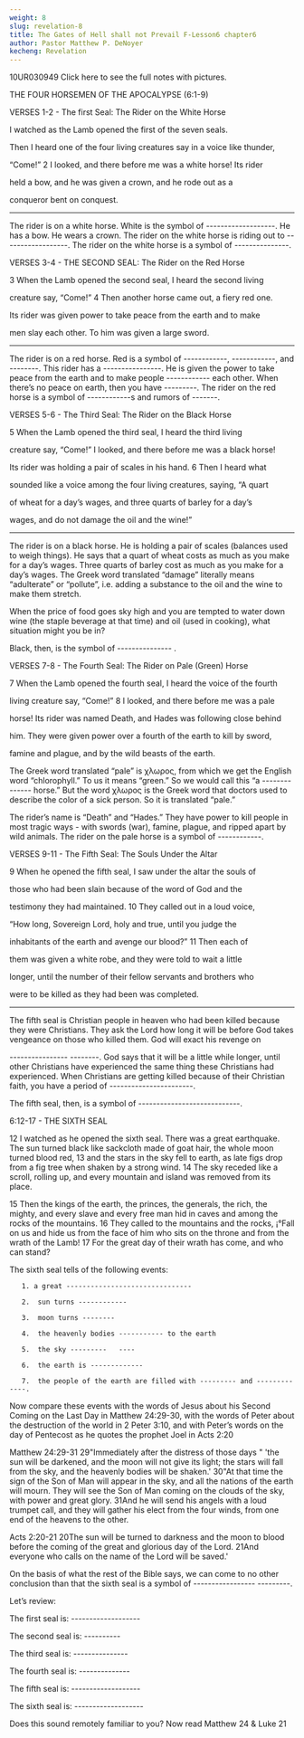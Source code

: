 ```yaml
---
weight: 8
slug: revelation-8
title: The Gates of Hell shall not Prevail F-Lesson6 chapter6
author: Pastor Matthew P. DeNoyer
kecheng: Revelation
---
```



10UR030949  Click here to see the full notes with pictures.  



THE FOUR HORSEMEN OF THE APOCALYPSE (6:1-9)



VERSES 1-2 - The first Seal: The Rider on the White Horse



I watched as the Lamb opened the first of the seven seals.







Then I heard one of the four living creatures say in a voice like thunder,

“Come!”  2 I looked, and there before me was a white horse! Its rider

held a bow, and he was given a crown, and he rode out as a

conqueror bent on conquest.







*******          

The rider is on a white horse.  White is the symbol of -------------------.  He has a bow.  He wears a crown.  The rider on the white horse is riding out to ------------------.  The rider on the white horse is a symbol of ---------------.



VERSES 3-4 - THE SECOND SEAL: The Rider on the Red Horse



3 When the Lamb opened the second seal, I heard the second living           

creature say, “Come!”  4 Then another horse came out, a fiery red one.

Its rider was given power to take peace from the earth and to make

men slay each other. To him was given a large sword.

 ******

The rider is on a red horse.  Red is a symbol of ------------,  ------------, and --------.  This rider has a ----------------.  He is given the power to take peace from the earth and to make people ------------  each other. When there’s no peace on earth, then you have ---------.  The rider on the red horse is a symbol of ------------s and rumors of -------.  





VERSES 5-6 - The Third Seal: The Rider on the Black Horse

5 When the Lamb opened the third seal, I heard the third living             

creature say, “Come!” I looked, and there before me was a black horse!

Its rider was holding a pair of scales in his hand.  6 Then I heard what

sounded like a voice among the four living creatures, saying, “A quart

of wheat for a day’s wages, and three quarts of barley for a day’s

wages, and do not damage the oil and the wine!”



******



The rider is on a black horse.  He is holding a pair of scales (balances used to weigh things).  He says that a quart of wheat costs as much as you make for a day’s wages.  Three quarts of barley cost as much as you make for a day’s wages.  The Greek word translated “damage” literally means “adulterate” or “pollute”, i.e. adding a substance to the oil and the wine to make them stretch.



When the price of food goes sky high and you are tempted to water down wine (the staple beverage at that time) and oil (used in cooking), what situation might you be in?



Black, then, is the symbol of --------------- .





VERSES 7-8 - The Fourth Seal: The Rider on Pale (Green) Horse

7 When the Lamb opened the fourth seal, I heard the voice of the fourth

living creature say, “Come!”  8 I looked, and there before me was a pale

horse! Its rider was named Death, and Hades was following close behind

him. They were given power over a fourth of the earth to kill by sword,

famine and plague, and by the wild beasts of the earth.



The Greek word translated “pale” is χλωρος, from which we get the English word “chlorophyll.”  To us it means “green.”  So we would call this “a -------------- horse.”  But the word χλωρος is the Greek word that doctors used to describe the color of a sick person.  So it is translated “pale.”



The rider’s name is “Death” and “Hades.”  They have power to kill people in most tragic ways - with swords (war), famine, plague, and ripped apart by wild animals.  The rider on the pale horse is a symbol of ------------.



 VERSES 9-11 - The Fifth Seal: The Souls Under the Altar

9 When he opened the fifth seal, I saw under the altar the souls of

those who had been slain because of the word of God and the

testimony they had maintained.  10 They called out in a loud voice,

“How long, Sovereign Lord, holy and true, until you judge the

inhabitants of the earth and avenge our blood?”  11 Then each of

them was given a white robe, and they were told to wait a little

longer, until the number of their fellow servants and brothers who

were to be killed as they had been was completed.



 *****               

The fifth seal is Christian people in heaven who had been killed because they were Christians.  They ask the Lord how long it will be before God takes vengeance on those who killed them.  God will exact his revenge on

----------------   --------.  God says that it will be a little while longer, until other Christians have experienced the same thing these Christians had experienced.  When Christians are getting killed because of their Christian faith, you have a period of -----------------------.  

The fifth seal, then, is a symbol of ----------------------------.

6:12-17 - THE SIXTH SEAL



12 I watched as he opened the sixth seal. There was a great earthquake. The sun turned black like sackcloth made of goat hair, the whole moon turned blood red,  13 and the stars in the sky fell to earth, as late figs drop from a fig tree when shaken by a strong wind.  14 The sky receded like a scroll, rolling up, and every mountain and island was removed from its place.

15 Then the kings of the earth, the princes, the generals, the rich, the mighty, and every slave and every free man hid in caves and among the rocks of the mountains.  16 They called to the mountains and the rocks, ¡°Fall on us and hide us from the face of him who sits on the throne and from the wrath of the Lamb!  17 For the great day of their wrath has come, and who can stand?



The sixth seal tells of the following events:



       1. a great -------------------------------

       2.  sun turns ------------

       3.  moon turns --------

       4.  the heavenly bodies ----------- to the earth

       5.  the sky ---------   ----

       6.  the earth is -------------

       7.  the people of the earth are filled with --------- and -------------.



Now compare these events with the words of Jesus about his Second Coming on the Last Day in Matthew 24:29-30, with the words of Peter about the destruction of the world in 2 Peter 3:10, and with Peter’s words on the day of Pentecost as he quotes the prophet Joel in Acts 2:20





Matthew 24:29-31 29"Immediately after the distress of those days " 'the sun will be darkened, and the moon will not give its light; the stars will fall from the sky, and the heavenly bodies will be shaken.' 30"At that time the sign of the Son of Man will appear in the sky, and all the nations of the earth will mourn. They will see the Son of Man coming on the clouds of the sky, with power and great glory. 31And he will send his angels with a loud trumpet call, and they will gather his elect from the four winds, from one end of the heavens to the other.



Acts 2:20-21  20The sun will be turned to darkness and the moon to blood before the coming of the great and glorious day of the Lord. 21And everyone who calls on the name of the Lord will be saved.'







On the basis of what the rest of the Bible says, we can come to no other conclusion than that the sixth seal is a symbol of -----------------   ---------.



Let’s review:

 The first seal is: -------------------

The second seal is: ----------

The third seal is: ---------------

The fourth seal is: --------------

The fifth seal is: -------------------

The sixth seal is: -------------------

Does this sound remotely familiar to you?  Now read Matthew 24 & Luke 21

